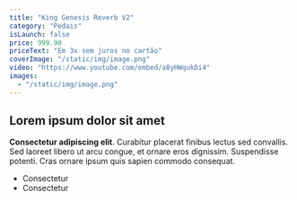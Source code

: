 ```yaml
---
title: "King Genesis Reverb V2"
category: "Pedais"
isLaunch: false
price: 999.90
priceText: "Em 3x sem juros no cartão"
coverImage: "/static/img/image.png"
video: "https://www.youtube.com/embed/a8yHWqukDi4"
images:
  - "/static/img/image.png"
---
```


## Lorem ipsum dolor sit amet

**Consectetur adipiscing elit**. Curabitur placerat finibus lectus sed convallis. Sed laoreet libero ut arcu congue, et ornare eros dignissim. Suspendisse potenti. Cras ornare ipsum quis sapien commodo consequat.

* Consectetur
* Consectetur
